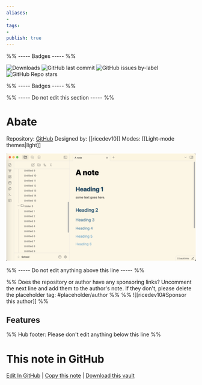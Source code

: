 ```yaml
---
aliases:
- 
tags: 
- 
publish: true
---
```


%% ----- Badges ----- %%

![Downloads](https://img.shields.io/badge/downloads-1274-573E7A?style=for-the-badge&logo=)
![GitHub last commit](https://img.shields.io/github/last-commit/ricedev10/Abate-theme?color=573E7A&label=last%20update&logo=github&style=for-the-badge)
![GitHub issues by-label](https://img.shields.io/github/issues/ricedev10/Abate-theme/help%20wanted?color=573E7A&logo=github&style=for-the-badge) 
![GitHub Repo stars](https://img.shields.io/github/stars/ricedev10/Abate-theme?color=573E7A&logo=github&style=for-the-badge)

%% ----- Badges ----- %%

%% ----- Do not edit this section ----- %%

# Abate

Repository: [GitHub](https://github.com/ricedev10/Abate-theme)
Designed by: [[ricedev10]]
Modes: [[Light-mode themes|light]]



![screenshot](https://github.com/ricedev10/Abate-theme/raw/HEAD/ScreenshotPreview.png)

%% ----- Do not edit anything above this line ----- %% 

%% Does the repository or author have any sponsoring links? Uncomment the next line and add them to the author's note. If they don't, please delete the placeholder tag: #placeholder/author %%
%% ![[ricedev10#Sponsor this author]] %%


## Features



%% Hub footer: Please don't edit anything below this line %%

# This note in GitHub

<span class="git-footer">[Edit In GitHub](https://github.dev/obsidian-community/obsidian-hub/blob/main/02%20-%20Community%20Expansions/02.05%20All%20Community%20Expansions/Themes/Abate.md "git-hub-edit-note") | [Copy this note](https://raw.githubusercontent.com/obsidian-community/obsidian-hub/main/02%20-%20Community%20Expansions/02.05%20All%20Community%20Expansions/Themes/Abate.md "git-hub-copy-note") | [Download this vault](https://github.com/obsidian-community/obsidian-hub/archive/refs/heads/main.zip "git-hub-download-vault") </span>
